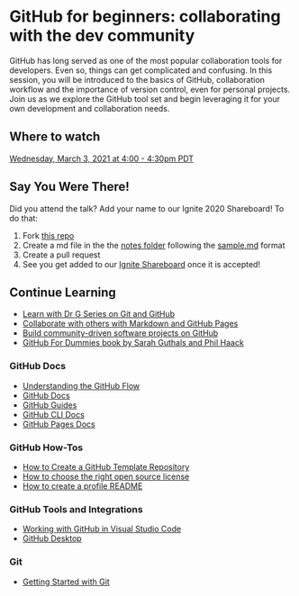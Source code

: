 # GitHub for beginners: collaborating with the dev community

GitHub has long served as one of the most popular collaboration tools for developers. Even so, things can get complicated and confusing. In this session, you will be introduced to the basics of GitHub, collaboration workflow and the importance of version control, even for personal projects. Join us as we explore the GitHub tool set and begin leveraging it for your own development and collaboration needs.

## Where to watch

[Wednesday, March 3, 2021 at 4:00 - 4:30pm PDT](https://myignite.microsoft.com/sessions/efbd16c0-6f0e-427e-aee6-e8be6e5096ec)

## Say You Were There!

Did you attend the talk? Add your name to our Ignite 2020 Shareboard! To do that:
1. Fork [this repo](https://github.com/sguthals/talkswithdrg)
2. Create a md file in the the [notes folder](https://github.com/sguthals/talkswithdrg/tree/main/2021/spring-ignite/intro-to-github/notes) following the [sample.md](https://github.com/sguthals/talkswithdrg/blob/main/2021/spring-ignite/intro-to-github/notes/sample.md) format
3. Create a pull request
4. See you get added to our [Ignite Shareboard](https://github.com/sguthals/talkswithdrg/blob/main/2021/spring-ignite/intro-to-github/ignite-shareboard.md) once it is accepted!

## Continue Learning

- [Learn with Dr G Series on Git and GitHub](https://aka.ms/LearnWithDrG/WYDLIS_Videos)
- [Collaborate with others with Markdown and GitHub Pages](https://aka.ms/SprIgnite21/GitHub)
- [Build community-driven software projects on GitHub](https://aka.ms/SprIgnite21/GitHub2)
- [GitHub For Dummies book by Sarah Guthals and Phil Haack](https://aka.ms/LWDG/GitHubForDummies)

### GitHub Docs

- [Understanding the GitHub Flow](https://aka.ms/LWDG/GitHubFlow)
- [GitHub Docs](https://aka.ms/LWDG/GitHubDocs)
- [GitHub Guides](https://aka.ms/LWDG/GitHubGuides)
- [GitHub CLI Docs](https://aka.ms/LWDG/GitHubCLI)
- [GitHub Pages Docs](https://aka.ms/LWDG/GitHubPages)

### GitHub How-Tos

- [How to Create a GitHub Template Repository](https://aka.ms/SprIgnite21/GitHub5)
- [How to choose the right open source license](https://aka.ms/SprIgnite/GitHub4)
- [How to create a profile README](https://aka.ms/SprIgnite21/GitHub3)

### GitHub Tools and Integrations

- [Working with GitHub in Visual Studio Code](https://aka.ms/SprIgnite21/GitHub6)
- [GitHub Desktop](https://aka.ms/SprIgnite21/GitHub8)

### Git

- [Getting Started with Git](https://aka.ms/SprIgnite21/GitHub7)

